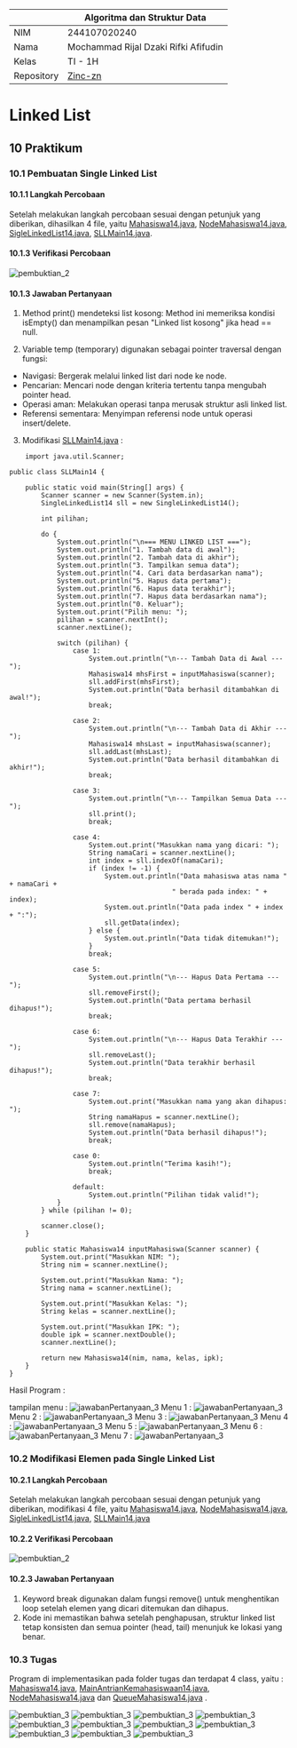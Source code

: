 |  | Algoritma dan Struktur Data |
|--|--|
| NIM |  244107020240|
| Nama | Mochammad Rijal Dzaki Rifki Afifudin |
| Kelas | TI - 1H |
| Repository | [Zinc-zn](https://github.com/Zinc-zn/14_ALSD) |

# Linked List

## 10 Praktikum

### 10.1 Pembuatan Single Linked List

#### 10.1.1 Langkah Percobaan
Setelah melakukan langkah percobaan sesuai dengan petunjuk yang diberikan, dihasilkan 4 file, yaitu [Mahasiswa14.java](./Mahasiswa14.java), [NodeMahasiswa14.java](./NodeMahasiswa14.java), [SigleLinkedList14.java](./SingleLinkedList14.java), [SLLMain14.java](./SLLMain14.java).

#### 10.1.3 Verifikasi Percobaan

![pembuktian_2](./img/P1.png)


#### 10.1.3 Jawaban Pertanyaan

1. Method print() mendeteksi list kosong: Method ini memeriksa kondisi isEmpty() dan menampilkan pesan "Linked list kosong" jika head == null.

2. Variable temp (temporary) digunakan sebagai pointer traversal dengan fungsi:

- Navigasi: Bergerak melalui linked list dari node ke node.
- Pencarian: Mencari node dengan kriteria tertentu tanpa mengubah pointer head.
- Operasi aman: Melakukan operasi tanpa merusak struktur asli linked list.
- Referensi sementara: Menyimpan referensi node untuk operasi insert/delete.

3. Modifikasi [SLLMain14.java](./SLLMain14.java) :
```
    import java.util.Scanner;

public class SLLMain14 {

    public static void main(String[] args) {
        Scanner scanner = new Scanner(System.in);
        SingleLinkedList14 sll = new SingleLinkedList14();
        
        int pilihan;
        
        do {
            System.out.println("\n=== MENU LINKED LIST ===");
            System.out.println("1. Tambah data di awal");
            System.out.println("2. Tambah data di akhir");
            System.out.println("3. Tampilkan semua data");
            System.out.println("4. Cari data berdasarkan nama");
            System.out.println("5. Hapus data pertama");
            System.out.println("6. Hapus data terakhir");
            System.out.println("7. Hapus data berdasarkan nama");
            System.out.println("0. Keluar");
            System.out.print("Pilih menu: ");
            pilihan = scanner.nextInt();
            scanner.nextLine();
            
            switch (pilihan) {
                case 1:
                    System.out.println("\n--- Tambah Data di Awal ---");
                    Mahasiswa14 mhsFirst = inputMahasiswa(scanner);
                    sll.addFirst(mhsFirst);
                    System.out.println("Data berhasil ditambahkan di awal!");
                    break;
                    
                case 2:
                    System.out.println("\n--- Tambah Data di Akhir ---");
                    Mahasiswa14 mhsLast = inputMahasiswa(scanner);
                    sll.addLast(mhsLast);
                    System.out.println("Data berhasil ditambahkan di akhir!");
                    break;
                    
                case 3:
                    System.out.println("\n--- Tampilkan Semua Data ---");
                    sll.print();
                    break;
                    
                case 4:
                    System.out.print("Masukkan nama yang dicari: ");
                    String namaCari = scanner.nextLine();
                    int index = sll.indexOf(namaCari);
                    if (index != -1) {
                        System.out.println("Data mahasiswa atas nama " + namaCari + 
                                         " berada pada index: " + index);
                        System.out.println("Data pada index " + index + ":");
                        sll.getData(index);
                    } else {
                        System.out.println("Data tidak ditemukan!");
                    }
                    break;
                    
                case 5:
                    System.out.println("\n--- Hapus Data Pertama ---");
                    sll.removeFirst();
                    System.out.println("Data pertama berhasil dihapus!");
                    break;
                    
                case 6:
                    System.out.println("\n--- Hapus Data Terakhir ---");
                    sll.removeLast();
                    System.out.println("Data terakhir berhasil dihapus!");
                    break;
                    
                case 7:
                    System.out.print("Masukkan nama yang akan dihapus: ");
                    String namaHapus = scanner.nextLine();
                    sll.remove(namaHapus);
                    System.out.println("Data berhasil dihapus!");
                    break;
                    
                case 0:
                    System.out.println("Terima kasih!");
                    break;
                    
                default:
                    System.out.println("Pilihan tidak valid!");
            }
        } while (pilihan != 0);
        
        scanner.close();
    }
    
    public static Mahasiswa14 inputMahasiswa(Scanner scanner) {
        System.out.print("Masukkan NIM: ");
        String nim = scanner.nextLine();
        
        System.out.print("Masukkan Nama: ");
        String nama = scanner.nextLine();
        
        System.out.print("Masukkan Kelas: ");
        String kelas = scanner.nextLine();
        
        System.out.print("Masukkan IPK: ");
        double ipk = scanner.nextDouble();
        scanner.nextLine();
        
        return new Mahasiswa14(nim, nama, kelas, ipk);
    }
}
```

Hasil Program :

tampilan menu :
![jawabanPertanyaan_3](./img/JP3-M.png)
Menu 1 :
![jawabanPertanyaan_3](./img/JP3-M1.png)
Menu 2 :
![jawabanPertanyaan_3](./img/JP3-M2.png)
Menu 3 :
![jawabanPertanyaan_3](./img/JP3-M3.png)
Menu 4 :
![jawabanPertanyaan_3](./img/JP3-M4.png)
Menu 5 :
![jawabanPertanyaan_3](./img/JP3-M5.png)
Menu 6 :
![jawabanPertanyaan_3](./img/JP3-M6.png)
Menu 7 :
![jawabanPertanyaan_3](./img/JP3-M7.png)

### 10.2 Modifikasi Elemen pada Single Linked List

#### 10.2.1 Langkah Percobaan
Setelah melakukan langkah percobaan sesuai dengan petunjuk yang diberikan, modifikasi 4 file, yaitu [Mahasiswa14.java](./Mahasiswa14.java), [NodeMahasiswa14.java](./NodeMahasiswa14.java), [SigleLinkedList14.java](./SingleLinkedList14.java), [SLLMain14.java](./SLLMain14.java)


#### 10.2.2 Verifikasi Percobaan
![pembuktian_2](./img/P2.png)

#### 10.2.3 Jawaban Pertanyaan
1. Keyword break digunakan dalam fungsi remove() untuk menghentikan loop setelah elemen yang dicari ditemukan dan dihapus.
2. Kode ini memastikan bahwa setelah penghapusan, struktur linked list tetap konsisten dan semua pointer (head, tail) menunjuk ke lokasi yang benar.


### 10.3 Tugas
Program di implementasikan pada folder tugas dan terdapat 4 class, yaitu :   
 [Mahasiswa14.java](./tugas/Mahasiswa14.java), [MainAntrianKemahasiswaan14.java](./tugas/MainAntrianKemahasiswaan14.java), [NodeMahasiswa14.java](./tugas/NodeMahasiswa14.java) dan [QueueMahasiswa14.java](./tugas/QueueMahasiswa14.java) .

![pembuktian_3](./img/T-M.png)
![pembuktian_3](./img/T-M1.png)
![pembuktian_3](./img/T-M1-SUB.png)
![pembuktian_3](./img/T-M2.png)
![pembuktian_3](./img/T-M3.png)
![pembuktian_3](./img/T-M4.png)
![pembuktian_3](./img/T-M5.png)
![pembuktian_3](./img/T-M6.png)
![pembuktian_3](./img/T-M7.png)
![pembuktian_3](./img/T-M8.png)
![pembuktian_3](./img/T-M19.png)